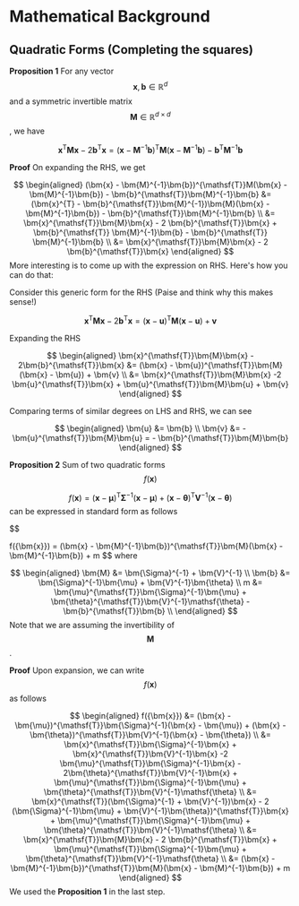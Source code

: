 # Mathematical Background

## Quadratic Forms (Completing the squares)

**Proposition 1** For any vector $$\bm{x}, \bm{b} \in \mathbb{R}^d$$ and a symmetric invertible matrix $$\bm{M} \in \mathbb{R}^{d\times d}$$, we have

$$
\bm{x}^{\mathsf{T}}\bm{M}\bm{x} - 2\bm{b}^{\mathsf{T}}\bm{x} = (\bm{x} - \bm{M}^{-1}\bm{b})^{\mathsf{T}}\bm{M}(\bm{x} - \bm{M}^{-1}\bm{b}) - \bm{b}^{\mathsf{T}}\bm{M}^{-1}\bm{b}
$$

**Proof** On expanding the RHS, we get

$$
\begin{aligned}
(\bm{x} - \bm{M}^{-1}\bm{b})^{\mathsf{T}}M(\bm{x} - \bm{M}^{-1}\bm{b}) - \bm{b}^{\mathsf{T}}\bm{M}^{-1}\bm{b} &= (\bm{x}^{T} - \bm{b}^{\mathsf{T}}\bm{M}^{-1})\bm{M}(\bm{x} - \bm{M}^{-1}\bm{b}) - \bm{b}^{\mathsf{T}}\bm{M}^{-1}\bm{b} \\
&= \bm{x}^{\mathsf{T}}\bm{M}\bm{x} - 2 \bm{b}^{\mathsf{T}}\bm{x} + \bm{b}^{\mathsf{T}} \bm{M}^{-1}\bm{b} - \bm{b}^{\mathsf{T}} \bm{M}^{-1}\bm{b} \\
&= \bm{x}^{\mathsf{T}}\bm{M}\bm{x} - 2 \bm{b}^{\mathsf{T}}\bm{x}
\end{aligned}
$$
More interesting is to come up with the expression on RHS. Here's how you can do that:

Consider this generic form for the RHS (Paise and think why this makes sense!)

$$
 \bm{x}^{\mathsf{T}}\bm{M}\bm{x} - 2\bm{b}^{\mathsf{T}}\bm{x} = (\bm{x} - \bm{u})^{\mathsf{T}}\bm{M}(\bm{x} - \bm{u}) + \bm{v}
$$

Expanding the RHS

$$
\begin{aligned}
\bm{x}^{\mathsf{T}}\bm{M}\bm{x} - 2\bm{b}^{\mathsf{T}}\bm{x} 
    &= (\bm{x} - \bm{u})^{\mathsf{T}}\bm{M}(\bm{x} - \bm{u}) + \bm{v} \\
    &= \bm{x}^{\mathsf{T}}\bm{M}\bm{x} -2 \bm{u}^{\mathsf{T}}\bm{x} + \bm{u}^{\mathsf{T}}\bm{M}\bm{u} + \bm{v}
\end{aligned}
$$

Comparing terms of similar degrees on LHS and RHS, we can see

$$
\begin{aligned}
\bm{u} &= \bm{b} \\
\bm{v} &= - \bm{u}^{\mathsf{T}}\bm{M}\bm{u} = - \bm{b}^{\mathsf{T}}\bm{M}\bm{b}
\end{aligned}
$$ 

**Proposition 2** Sum of two quadratic forms $$f(\bm{x})$$ 

$$
f(\bm{x}) = (\bm{x} - \bm{\mu})^{\mathsf{T}}\bm{\Sigma}^{-1}(\bm{x} - \bm{\mu}) + (\bm{x} - \bm{\theta})^{\mathsf{T}}\bm{V}^{-1}(\bm{x} - \bm{\theta})
$$
can be expressed in standard form as follows

$$

f({\bm{x}}) = (\bm{x} - \bm{M}^{-1}\bm{b})^{\mathsf{T}}\bm{M}(\bm{x} - \bm{M}^{-1}\bm{b}) + m 
$$
where

$$
    \begin{aligned}
        \bm{M}  &= \bm{\Sigma}^{-1} + \bm{V}^{-1} \\
        \bm{b}  &= \bm{\Sigma}^{-1}\bm{\mu} + \bm{V}^{-1}\bm{\theta} \\
        m   &=  \bm{\mu}^{\mathsf{T}}\bm{\Sigma}^{-1}\bm{\mu} + \bm{\theta}^{\mathsf{T}}\bm{V}^{-1}\mathsf{\theta} - \bm{b}^{\mathsf{T}}\bm{b} \\
    \end{aligned}
$$
Note that we are assuming the invertibility of $$\bm{M}$$.

**Proof** Upon expansion, we can write $$f(\bm{x})$$ as follows

$$
\begin{aligned}
    f({\bm{x}})   &= (\bm{x} - \bm{\mu})^{\mathsf{T}}\bm{\Sigma}^{-1}(\bm{x} - \bm{\mu}) + (\bm{x} - \bm{\theta})^{\mathsf{T}}\bm{V}^{-1}(\bm{x} - \bm{\theta}) \\
                &= \bm{x}^{\mathsf{T}}\bm{\Sigma}^{-1}\bm{x} + \bm{x}^{\mathsf{T}}\bm{V}^{-1}\bm{x} -2 \bm{\mu}^{\mathsf{T}}\bm{\Sigma}^{-1}\bm{x} - 2\bm{\theta}^{\mathsf{T}}\bm{V}^{-1}\bm{x} + \bm{\mu}^{\mathsf{T}}\bm{\Sigma}^{-1}\bm{\mu} + \bm{\theta}^{\mathsf{T}}\bm{V}^{-1}\mathsf{\theta} \\
                &= \bm{x}^{\mathsf{T}}(\bm{\Sigma}^{-1} + \bm{V}^{-1})\bm{x} - 2 (\bm{\Sigma}^{-1}\bm{\mu} + \bm{V}^{-1}\bm{\theta})^{\mathsf{T}}\bm{x} + \bm{\mu}^{\mathsf{T}}\bm{\Sigma}^{-1}\bm{\mu} + \bm{\theta}^{\mathsf{T}}\bm{V}^{-1}\mathsf{\theta} \\
                &= \bm{x}^{\mathsf{T}}\bm{M}\bm{x} - 2 \bm{b}^{\mathsf{T}}\bm{x} + \bm{\mu}^{\mathsf{T}}\bm{\Sigma}^{-1}\bm{\mu} + \bm{\theta}^{\mathsf{T}}\bm{V}^{-1}\mathsf{\theta} \\
                &= (\bm{x} - \bm{M}^{-1}\bm{b})^{\mathsf{T}}\bm{M}(\bm{x} - \bm{M}^{-1}\bm{b}) + m
\end{aligned}
$$
We used the **Proposition 1** in the last step.